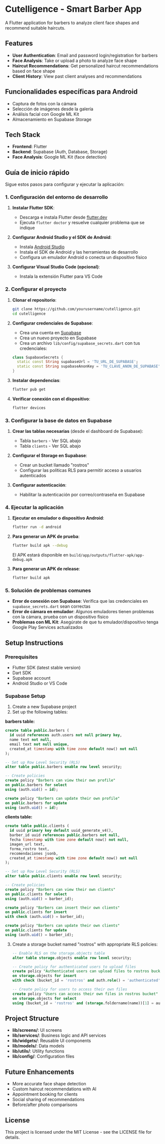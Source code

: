 # Cutelligence - Smart Barber App

A Flutter application for barbers to analyze client face shapes and recommend suitable haircuts.

## Features

- **User Authentication**: Email and password login/registration for barbers
- **Face Analysis**: Take or upload a photo to analyze face shape
- **Haircut Recommendations**: Get personalized haircut recommendations based on face shape
- **Client History**: View past client analyses and recommendations

## Funcionalidades específicas para Android

- Captura de fotos con la cámara
- Selección de imágenes desde la galería
- Análisis facial con Google ML Kit
- Almacenamiento en Supabase Storage

## Tech Stack

- **Frontend**: Flutter
- **Backend**: Supabase (Auth, Database, Storage)
- **Face Analysis**: Google ML Kit (face detection)

## Guía de inicio rápido

Sigue estos pasos para configurar y ejecutar la aplicación:

### 1. Configuración del entorno de desarrollo

1. **Instalar Flutter SDK**:
   - Descarga e instala Flutter desde [flutter.dev](https://flutter.dev/docs/get-started/install)
   - Ejecuta `flutter doctor` y resuelve cualquier problema que se indique

2. **Configurar Android Studio y el SDK de Android**:
   - Instala [Android Studio](https://developer.android.com/studio)
   - Instala el SDK de Android y las herramientas de desarrollo
   - Configura un emulador Android o conecta un dispositivo físico

3. **Configurar Visual Studio Code (opcional)**:
   - Instala la extensión Flutter para VS Code

### 2. Configurar el proyecto

1. **Clonar el repositorio**:
   ```bash
   git clone https://github.com/yourusername/cutelligence.git
   cd cutelligence
   ```

2. **Configurar credenciales de Supabase**:
   - Crea una cuenta en [Supabase](https://supabase.com/)
   - Crea un nuevo proyecto en Supabase
   - Crea un archivo `lib/config/supabase_secrets.dart` con tus credenciales:
   ```dart
   class SupabaseSecrets {
     static const String supabaseUrl = 'TU_URL_DE_SUPABASE';
     static const String supabaseAnonKey = 'TU_CLAVE_ANON_DE_SUPABASE';
   }
   ```

3. **Instalar dependencias**:
   ```bash
   flutter pub get
   ```

4. **Verificar conexión con el dispositivo**:
   ```bash
   flutter devices
   ```

### 3. Configurar la base de datos en Supabase

1. **Crear las tablas necesarias** (desde el dashboard de Supabase):
   - Tabla `barbers` - Ver SQL abajo
   - Tabla `clients` - Ver SQL abajo

2. **Configurar el Storage en Supabase**:
   - Crear un bucket llamado "rostros"
   - Configurar las políticas RLS para permitir acceso a usuarios autenticados

3. **Configurar autenticación**:
   - Habilitar la autenticación por correo/contraseña en Supabase

### 4. Ejecutar la aplicación

1. **Ejecutar en emulador o dispositivo Android**:
   ```bash
   flutter run -d android
   ```

2. **Para generar un APK de prueba**:
   ```bash
   flutter build apk --debug
   ```
   El APK estará disponible en `build/app/outputs/flutter-apk/app-debug.apk`

3. **Para generar un APK de release**:
   ```bash
   flutter build apk
   ```

### 5. Solución de problemas comunes

- **Error de conexión con Supabase**: Verifica que las credenciales en `supabase_secrets.dart` sean correctas
- **Error de cámara en emulador**: Algunos emuladores tienen problemas con la cámara, prueba con un dispositivo físico
- **Problemas con ML Kit**: Asegúrate de que tu emulador/dispositivo tenga Google Play Services actualizados

## Setup Instructions

### Prerequisites

- Flutter SDK (latest stable version)
- Dart SDK
- Supabase account
- Android Studio or VS Code

### Supabase Setup

1. Create a new Supabase project
2. Set up the following tables:

**barbers table:**
```sql
create table public.barbers (
  id uuid references auth.users not null primary key,
  name text not null,
  email text not null unique,
  created_at timestamp with time zone default now() not null
);

-- Set up Row Level Security (RLS)
alter table public.barbers enable row level security;

-- Create policies
create policy "Barbers can view their own profile" 
on public.barbers for select 
using (auth.uid() = id);

create policy "Barbers can update their own profile" 
on public.barbers for update 
using (auth.uid() = id);
```

**clients table:**
```sql
create table public.clients (
  id uuid primary key default uuid_generate_v4(),
  barber_id uuid references public.barbers not null,
  fecha timestamp with time zone default now() not null,
  imagen_url text,
  forma_rostro text,
  recomendaciones jsonb,
  created_at timestamp with time zone default now() not null
);

-- Set up Row Level Security (RLS)
alter table public.clients enable row level security;

-- Create policies
create policy "Barbers can view their own clients" 
on public.clients for select 
using (auth.uid() = barber_id);

create policy "Barbers can insert their own clients" 
on public.clients for insert 
with check (auth.uid() = barber_id);

create policy "Barbers can update their own clients" 
on public.clients for update 
using (auth.uid() = barber_id);
```

3. Create a storage bucket named "rostros" with appropriate RLS policies:
   ```sql
   -- Enable RLS on the storage.objects table
   alter table storage.objects enable row level security;

   -- Create policy for authenticated users to upload files
   create policy "Authenticated users can upload files to rostros bucket"
   on storage.objects for insert
   with check (bucket_id = 'rostros' and auth.role() = 'authenticated');

   -- Create policy for users to access their own files
   create policy "Users can access their own files in rostros bucket"
   on storage.objects for select
   using (bucket_id = 'rostros' and (storage.foldername(name))[1] = auth.uid()::text);
   ```

## Project Structure

- **lib/screens/**: UI screens
- **lib/services/**: Business logic and API services
- **lib/widgets/**: Reusable UI components
- **lib/models/**: Data models
- **lib/utils/**: Utility functions
- **lib/config/**: Configuration files

## Future Enhancements

- More accurate face shape detection
- Custom haircut recommendations with AI
- Appointment booking for clients
- Social sharing of recommendations
- Before/after photo comparisons

## License

This project is licensed under the MIT License - see the LICENSE file for details.